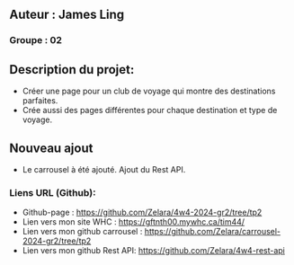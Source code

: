 ## Auteur : James Ling

### Groupe : 02

## Description du projet:

- Créer une page pour un club de voyage qui montre des destinations parfaites.
- Crée aussi des pages différentes pour chaque destination et type de voyage.

## Nouveau ajout

- Le carrousel à été ajouté. Ajout du Rest API.

### Liens URL (Github):

- Github-page : https://github.com/Zelara/4w4-2024-gr2/tree/tp2
- Lien vers mon site WHC : https://gftnth00.mywhc.ca/tim44/
- Lien vers mon github carrousel : https://github.com/Zelara/carrousel-2024-gr2/tree/tp2
- Lien vers mon github Rest API: https://github.com/Zelara/4w4-rest-api